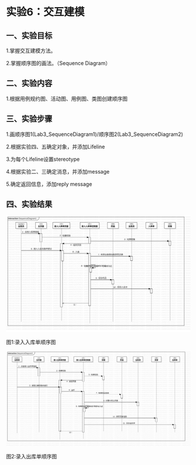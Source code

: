 # 实验6：交互建模

## 一、实验目标

1.掌握交互建模方法。

2.掌握顺序图的画法。（Sequence Diagram）

## 二、实验内容

1.根据用例规约图、活动图、用例图、类图创建顺序图

## 三、实验步骤

1.画顺序图1(Lab3_SequenceDiagram1)/顺序图2(Lab3_SequenceDiagram2)

2.根据实验四、五确定对象，并添加Lifeline

3.为每个Lifeline设置stereotype

4.根据实验二、三确定消息，并添加message

5.确定返回信息，添加reply message

## 四、实验结果

![录入入库单顺序图](./Lab6_SequenceDiagram1.jpg)

图1:录入入库单顺序图

![录入出库单顺序图](./Lab6_SequenceDiagram2.jpg)

图2:录入出库单顺序图
